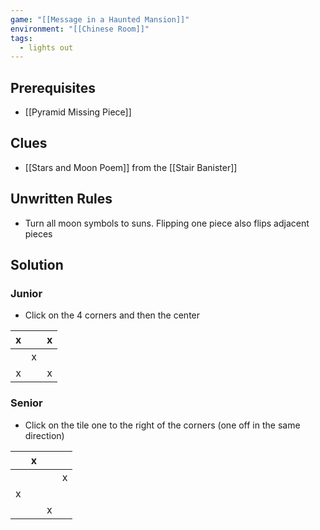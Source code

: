 ```yaml
---
game: "[[Message in a Haunted Mansion]]"
environment: "[[Chinese Room]]"
tags:
  - lights out
---
```

## Prerequisites
* [[Pyramid Missing Piece]]
## Clues
* [[Stars and Moon Poem]] from the [[Stair Banister]]
## Unwritten Rules
* Turn all moon symbols to suns. Flipping one piece also flips adjacent pieces
## Solution
### Junior
- Click on the 4 corners and then the center

|  x  |     |  x  |
| :-: | :-: | :-: |
|     |  x  |     |
|  x  |     |  x  |

### Senior
- Click on the tile one to the right of the corners (one off in the same direction)

|     |  x  |     |     |
| :-: | :-: | :-: | :-: |
|     |     |     |  x  |
|  x  |     |     |     |
|     |     |  x  |     |
